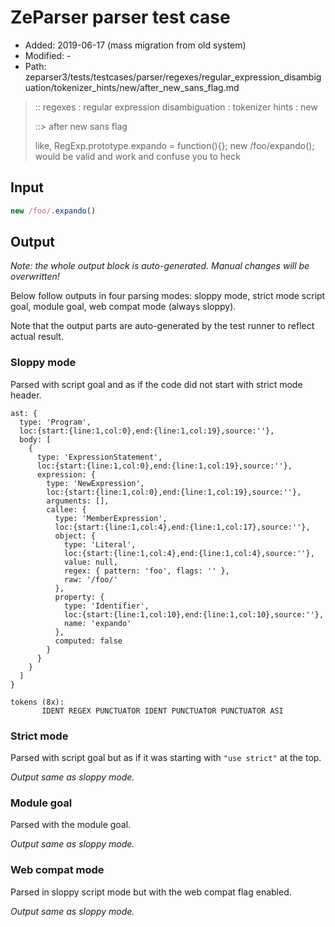 # ZeParser parser test case

- Added: 2019-06-17 (mass migration from old system)
- Modified: -
- Path: zeparser3/tests/testcases/parser/regexes/regular_expression_disambiguation/tokenizer_hints/new/after_new_sans_flag.md

> :: regexes : regular expression disambiguation : tokenizer hints : new
>
> ::> after new sans flag
>
> like, RegExp.prototype.expando = function(){}; new /foo/expando(); would be valid and work and confuse you to heck

## Input

`````js
new /foo/.expando()
`````

## Output

_Note: the whole output block is auto-generated. Manual changes will be overwritten!_

Below follow outputs in four parsing modes: sloppy mode, strict mode script goal, module goal, web compat mode (always sloppy).

Note that the output parts are auto-generated by the test runner to reflect actual result.

### Sloppy mode

Parsed with script goal and as if the code did not start with strict mode header.

`````
ast: {
  type: 'Program',
  loc:{start:{line:1,col:0},end:{line:1,col:19},source:''},
  body: [
    {
      type: 'ExpressionStatement',
      loc:{start:{line:1,col:0},end:{line:1,col:19},source:''},
      expression: {
        type: 'NewExpression',
        loc:{start:{line:1,col:0},end:{line:1,col:19},source:''},
        arguments: [],
        callee: {
          type: 'MemberExpression',
          loc:{start:{line:1,col:4},end:{line:1,col:17},source:''},
          object: {
            type: 'Literal',
            loc:{start:{line:1,col:4},end:{line:1,col:4},source:''},
            value: null,
            regex: { pattern: 'foo', flags: '' },
            raw: '/foo/'
          },
          property: {
            type: 'Identifier',
            loc:{start:{line:1,col:10},end:{line:1,col:10},source:''},
            name: 'expando'
          },
          computed: false
        }
      }
    }
  ]
}

tokens (8x):
       IDENT REGEX PUNCTUATOR IDENT PUNCTUATOR PUNCTUATOR ASI
`````

### Strict mode

Parsed with script goal but as if it was starting with `"use strict"` at the top.

_Output same as sloppy mode._

### Module goal

Parsed with the module goal.

_Output same as sloppy mode._

### Web compat mode

Parsed in sloppy script mode but with the web compat flag enabled.

_Output same as sloppy mode._
